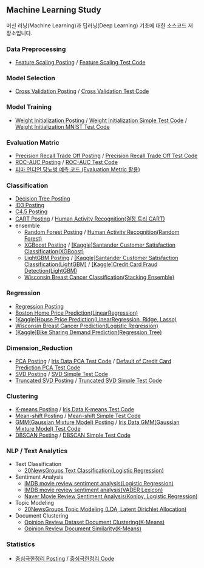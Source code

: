 ## Machine Learning Study

머신 러닝(Machine Learning)과 딥러닝(Deep Learning) 기초에 대한 소스코드 저장소입니다.

### Data Preprocessing

* [Feature Scaling Posting](https://deeppago.tistory.com/78) / [Feature Scaling Test Code](/scikit-learn/Feature_Scaling.ipynb)

### Model Selection

* [Cross Validation Posting](https://deeppago.tistory.com/77) / [Cross Validation Test Code](/scikit-learn/Cross_Validation.ipynb)

### Model Training

* [Weight Initialization Posting](https://deeppago.tistory.com/50?category=1251611) / [Weight Initialization Simple Test Code](/weight_initialization/weight_initialization(simple_test).ipynb) / [Weight Initialization MNIST Test Code](/weight_initialization/weight_initialization(feat%20MNIST).ipynb)

### Evaluation Matric

* [Precision Recall Trade Off Posting](https://deeppago.tistory.com/79#c4.1) / [Precision Recall Trade Off Test Code](/evaluation_metric/Precision_Recall_Trade-off.ipynb)
* [ROC-AUC Posting](https://deeppago.tistory.com/79#c6) / [ROC-AUC Test Code](/evaluation_metric/ROC_AUC.ipynb)
* [피마 인디언 당뇨병 예측 코드 (Evaluation Metric 활용)](/evaluation_metric/피마%20인디언%20당뇨병%20예측(Evaluation%20Metric%20활용).ipynb)

### Classification

* [Decision Tree Posting](https://deeppago.tistory.com/25?category=1251895)
* [ID3 Posting](https://deeppago.tistory.com/80)
* [C4.5 Posting](https://deeppago.tistory.com/81)
* [CART Posting](https://deeppago.tistory.com/82) / [Human Activity Recognition(결정 트리 CART)](/classification/Human%20Activity%20Recognition(결정%20트리%20CART).ipynb)
* ensemble
    * [Random Forest Posting](https://deeppago.tistory.com/26) / [Human Activity Recognition(Random Forest)](/classification/Human%20Activity%20Recognition(Random%20Forest).ipynb)
    * [XGBoost Posting](https://deeppago.tistory.com/28?category=1252113) / [[Kaggle]Santander Customer Satisfaction Classification(XGBoost)](/classification/Santander_Customer_Satisfaction(XGBoost).ipynb)
    * [LightGBM Posting](https://deeppago.tistory.com/29?category=1252113) / [[Kaggle]Santander Customer Satisfaction Classification(LightGBM)](/classification/Santander_Customer_Satisfaction(LightGBM).ipynb) / [[Kaggle]Credit Card Fraud Detection(LightGBM)](/classification/Credit%20Card%20Fraud%20Detection%5BLightGBM%5D.ipynb)
    * [Wisconsin Breast Cancer Classification(Stacking Ensemble)](/classification/Wisconsin%20Breast%20Cancer(Stacking%20Ensemble).ipynb)

### Regression
* [Regression Posting](https://deeppago.tistory.com/83)
* [Boston Home Price Prediction(LinearRegression)](/regression/%20Boston%20Home%20Price%20Prediction(LinearRegression).ipynb)
* [[Kaggle]House Price Prediction(LinearRegression, Ridge, Lasso)](/regression/House%20Price(LinearRegression%2C%20Ridge%2C%20Lasso).ipynb)
* [Wisconsin Breast Cancer Prediction(Logistic Regression)](/regression/Wisconsin%20Breast%20Cancer(Logistic%20Regression).ipynb)
* [[Kaggle]Bike Sharing Demand Prediction(Regression Tree)](/regression/Bike%20Sharing%20Demand(Regression%20Tree).ipynb)

### Dimension_Reduction
* [PCA Posting](https://deeppago.tistory.com/84) / [Iris Data PCA Test Code](/dimension_reduction/iris_PCA_test.ipynb) / [Default of Credit Card Prediction PCA Test Code](/dimension_reduction/default%20of%20credit%20card%20prediction(PCA%20test).ipynb)
* [SVD Posting](https://deeppago.tistory.com/87) / [SVD Simple Test Code](/dimension_reduction/SVD_test.ipynb)
* [Truncated SVD Posting](https://deeppago.tistory.com/87#c5) / [Truncated SVD Simple Test Code](/dimension_reduction/TruncatedSVD_test.ipynb)

### Clustering
* [K-means Posting](https://deeppago.tistory.com/88) / [Iris Data K-means Test Code](/clustering/iris_K-means_test.ipynb)
* [Mean-shift Posting](https://deeppago.tistory.com/89) / [Mean-shift Simple Test Code](/clustering/Mean-Shift_Test.ipynb)
* [GMM(Gaussian Mixture Model) Posting](https://deeppago.tistory.com/90) / [Iris Data GMM(Gaussian Mixture Model) Test Code](/clustering/iris_GaussianMixtureModel_test.ipynb)
* [DBSCAN Posting](https://deeppago.tistory.com/91) / [DBSCAN Simple Test Code](/clustering/DBSCAN_test(K-means%2C%20GMM).ipynb)

### NLP / Text Analytics
* Text Classification
	* [20NewsGroups Text Classification(Logistic Regression)](/NLP/20NewsGroups%20Text%20Classification(Logistic%20Regression).ipynb)
* Sentiment Analysis
	* [IMDB movie review sentiment analysis(Logistic Regression)](/NLP/IMDB%20movie%20review%20sentiment%20analysis(Logistic%20Regression)%20.ipynb)
	* [IMDB movie review sentiment analysis(VADER Lexicon)](/NLP/IMDB%20movie%20review%20sentiment%20analysis(VADER%20Lexicon).ipynb)
	* [Naver Movie Review Sentiment Analysis(Konlpy, Logistic Regression)]()
* Topic Modeling
	* [20NewsGroups Topic Modeling (LDA, Latent Dirichlet Allocation)](/NLP/20NewsGroups%20Topic%20Modeling%20(LDA%2C%20Latent%20Dirichlet%20Allocation).ipynb)
* Document Clustering
	* [Opinion Review Dataset Document Clustering(K-Means)](/NLP/Opinion%20Review%20Dataset%20Document%20Clustering(K-Means).ipynb)
	* [Opinion Review Document Similarity(K-Means)](/NLP/Opinion%20Review%20Document%20Similarity(K-Means).ipynb)

### Statistics

* [중심극한정리 Posting](https://deeppago.tistory.com/49) / [중심극한정리 Code](/중심극한정리/중심극한정리.ipynb)